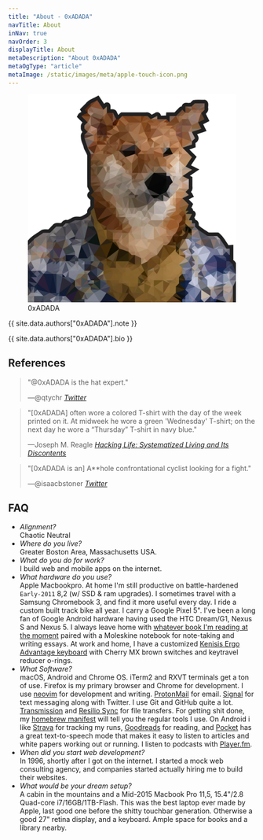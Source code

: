 ```yaml
---
title: "About - 0xADADA"
navTitle: About
inNav: true
navOrder: 3
displayTitle: About
metaDescription: "About 0xADADA"
metaOgType: "article"
metaImage: /static/images/meta/apple-touch-icon.png
---
```


<figure>
  <img src="/static/images/meta/avatar.svg" alt="0xADADA">
  <figcaption>0xADADA</figcaption>
</figure>

{{ site.data.authors["0xADADA"].note }}

{{ site.data.authors["0xADADA"].bio }}


## References

> "@0xADADA is the hat expert."
>
> —@qtychr
> <cite>[Twitter](https://twitter.com/qtychr/status/756121223302635520)</cite>

> "[0xADADA] often wore a colored T-shirt with the day of the week printed on
> it. At midweek he wore a green 'Wednesday' T-shirt; on the next day he wore a
> “Thursday” T-shirt in navy blue."
>
> —Joseph M. Reagle
> <cite>[Hacking Life: Systematized Living and Its Discontents](https://mitpress.mit.edu/books/hacking-life)</cite>

> "[0xADADA is an] A\*\*hole confrontational cyclist looking for a fight."
>
> —@isaacbstoner
> <cite>[Twitter](https://twitter.com/isaacbstoner/status/1222558255324504072)</cite>

## FAQ

- _Alignment?_<br> Chaotic Neutral
- _Where do you live?_<br> Greater Boston Area, Massachusetts USA.
- _What do you do for work?_<br> I build web and mobile apps on the internet.
- _What hardware do you use?_<br> Apple Macbookpro. At home I'm still productive
  on battle-hardened `Early-2011` 8,2 (w/ SSD & ram upgrades). I sometimes
  travel with a Samsung Chromebook 3, and find it more useful every day. I ride
  a custom built track bike all year. I carry a Google Pixel 5". I've been a
  long fan of Google Android hardware having used the HTC Dream/G1, Nexus S and
  Nexus 5. I always leave home with
  [whatever book I'm reading at the moment](https://www.goodreads.com/review/list/60524683-0xadada?shelf=currently-reading)
  paired with a Moleskine notebook for note-taking and writing essays. At work
  and home, I have a customized
  [Kenisis Ergo Advantage keyboard](https://www.kinesis-ergo.com/shop/advantage-for-pc-mac/)
  with Cherry MX brown switches and keytravel reducer o-rings.<br>
- _What Software?_<br> macOS, Android and Chrome OS. iTerm2 and RXVT terminals
  get a ton of use. Firefox is my primary browser and Chrome for development. I
  use [neovim](https://github.com/neovim/neovim) for development and writing.
  [ProtonMail](https://protonmail.com/) for email.
  [Signal](https://play.google.com/store/apps/details?id=org.thoughtcrime.securesms)
  for text messaging along with Twitter. I use Git and GitHub quite a lot.
  [Transmission](https://transmissionbt.com/) and
  [Resilio Sync](https://www.resilio.com/) for file transfers. For getting shit
  done, my
  [homebrew manifest](https://github.com/0xadada/dotfiles/blob/master/Brewfile)
  will tell you the regular tools I use. On Android i like
  [Strava](https://www.strava.com/) for tracking my runs,
  [Goodreads](https://www.goodreads.com) for reading, and
  [Pocket](https://getpocket.com) has a great text-to-speech mode that makes it
  easy to listen to articles and white papers working out or running. I listen
  to podcasts with [Player.fm](https://player.fm).
- _When did you start web development?_<br> In 1996, shortly after I got on the
  internet. I started a mock web consulting agency, and companies started
  actually hiring me to build their websites.
- _What would be your dream setup?_<br> A cabin in the mountains and a Mid-2015
  Macbook Pro 11,5, 15.4"/2.8 Quad-core i7/16GB/1TB-Flash. This was the best
  laptop ever made by Apple, last good one before the shitty touchbar
  generation. Otherwise a good 27" retina display, and a keyboard. Ample space
  for books and a library nearby.

